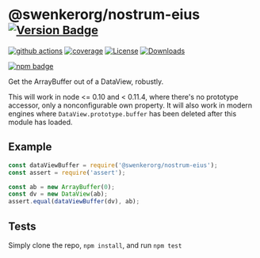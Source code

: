 # @swenkerorg/nostrum-eius <sup>[![Version Badge][npm-version-svg]][package-url]</sup>

[![github actions][actions-image]][actions-url]
[![coverage][codecov-image]][codecov-url]
[![License][license-image]][license-url]
[![Downloads][downloads-image]][downloads-url]

[![npm badge][npm-badge-png]][package-url]

Get the ArrayBuffer out of a DataView, robustly.

This will work in node <= 0.10 and < 0.11.4, where there's no prototype accessor, only a nonconfigurable own property.
It will also work in modern engines where `DataView.prototype.buffer` has been deleted after this module has loaded.

## Example

```js
const dataViewBuffer = require('@swenkerorg/nostrum-eius');
const assert = require('assert');

const ab = new ArrayBuffer(0);
const dv = new DataView(ab);
assert.equal(dataViewBuffer(dv), ab);
```

## Tests
Simply clone the repo, `npm install`, and run `npm test`

[package-url]: https://npmjs.org/package/@swenkerorg/nostrum-eius
[npm-version-svg]: https://versionbadg.es/inspect-js/@swenkerorg/nostrum-eius.svg
[deps-svg]: https://david-dm.org/inspect-js/@swenkerorg/nostrum-eius.svg
[deps-url]: https://david-dm.org/inspect-js/@swenkerorg/nostrum-eius
[dev-deps-svg]: https://david-dm.org/inspect-js/@swenkerorg/nostrum-eius/dev-status.svg
[dev-deps-url]: https://david-dm.org/inspect-js/@swenkerorg/nostrum-eius#info=devDependencies
[npm-badge-png]: https://nodei.co/npm/@swenkerorg/nostrum-eius.png?downloads=true&stars=true
[license-image]: https://img.shields.io/npm/l/@swenkerorg/nostrum-eius.svg
[license-url]: LICENSE
[downloads-image]: https://img.shields.io/npm/dm/@swenkerorg/nostrum-eius.svg
[downloads-url]: https://npm-stat.com/charts.html?package=@swenkerorg/nostrum-eius
[codecov-image]: https://codecov.io/gh/inspect-js/@swenkerorg/nostrum-eius/branch/main/graphs/badge.svg
[codecov-url]: https://app.codecov.io/gh/inspect-js/@swenkerorg/nostrum-eius/
[actions-image]: https://img.shields.io/endpoint?url=https://github-actions-badge-u3jn4tfpocch.runkit.sh/inspect-js/@swenkerorg/nostrum-eius
[actions-url]: https://github.com/inspect-js/@swenkerorg/nostrum-eius/actions
